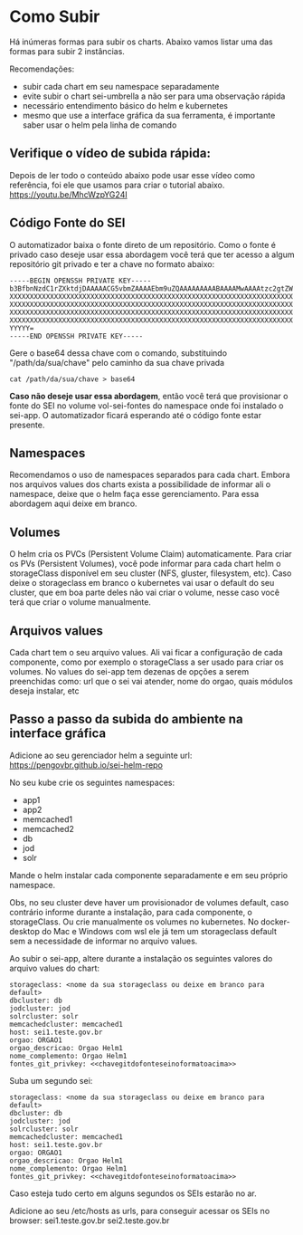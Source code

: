 # Como Subir

Há inúmeras formas para subir os charts.
Abaixo vamos listar uma das formas para subir 2 instâncias.

Recomendações: 

- subir cada chart em seu namespace separadamente
- evite subir o chart sei-umbrella a não ser para uma observação rápida
- necessário entendimento básico do helm e kubernetes
- mesmo que use a interface gráfica da sua ferramenta, é importante saber usar o helm pela linha de comando

## Verifique o vídeo de subida rápida:

Depois de ler todo o conteúdo abaixo pode usar esse vídeo como referência, foi ele que usamos para criar o tutorial abaixo.
https://youtu.be/MhcWzpYG24I


## Código Fonte do SEI

O automatizador baixa o fonte direto de um repositório.
Como o fonte é privado caso deseje usar essa abordagem você terá que ter acesso a algum repositório git privado e ter a chave no formato abaixo:

```
-----BEGIN OPENSSH PRIVATE KEY-----
b3BfbnNzdC1rZXktdjDAAAAACG5vbmZAAAAEbm9uZQAAAAAAAAABAAAAMwAAAAtzc2gtZW
XXXXXXXXXXXXXXXXXXXXXXXXXXXXXXXXXXXXXXXXXXXXXXXXXXXXXXXXXXXXXXXXXXXXXX
XXXXXXXXXXXXXXXXXXXXXXXXXXXXXXXXXXXXXXXXXXXXXXXXXXXXXXXXXXXXXXXXXXXXXX
XXXXXXXXXXXXXXXXXXXXXXXXXXXXXXXXXXXXXXXXXXXXXXXXXXXXXXXXXXXXXXXXXXXXXX
XXXXXXXXXXXXXXXXXXXXXXXXXXXXXXXXXXXXXXXXXXXXXXXXXXXXXXXXXXXXXXXXXXXXXX
YYYYY=
-----END OPENSSH PRIVATE KEY-----
```

Gere o base64 dessa chave com o comando, substituindo "/path/da/sua/chave" pelo caminho da sua chave privada
```
cat /path/da/sua/chave > base64
```

**Caso não deseje usar essa abordagem**, então você terá que provisionar o fonte do SEI no volume vol-sei-fontes do namespace onde foi instalado o sei-app. O automatizador ficará esperando até o código fonte estar presente.


## Namespaces

Recomendamos o uso de namespaces separados para cada chart.
Embora nos arquivos values dos charts exista a possibilidade de informar ali o namespace, deixe que o helm faça esse gerenciamento. Para essa abordagem aqui deixe em branco.

## Volumes

O helm cria os PVCs (Persistent Volume Claim) automaticamente.
Para criar os PVs (Persistent Volumes), você pode informar para cada chart helm o storageClass disponível em seu cluster (NFS, gluster, filesystem, etc).
Caso deixe o storageclass em branco o kubernetes vai usar o default do seu cluster, que em boa parte deles não vai criar o volume, nesse caso você terá que criar o volume manualmente.



## Arquivos values

Cada chart tem o seu arquivo values.
Ali vai ficar a configuração de cada componente, como por exemplo o storageClass a ser usado para criar os volumes.
No values do sei-app tem dezenas de opções a serem preenchidas como: url que o sei vai atender, nome do orgao, quais módulos deseja instalar, etc


## Passo a passo da subida do ambiente na interface gráfica

Adicione ao seu gerenciador helm a seguinte url: https://pengovbr.github.io/sei-helm-repo

No seu kube crie os seguintes namespaces:

- app1
- app2
- memcached1
- memcached2
- db
- jod
- solr

Mande o helm instalar cada componente separadamente e em seu próprio namespace.

Obs, no seu cluster deve haver um provisionador de volumes default, caso contrário informe durante a instalação, para cada componente, o storageClass. Ou crie manualmente os volumes no kubernetes.
No docker-desktop do Mac e Windows com wsl ele já tem um storageclass default sem a necessidade de informar no arquivo values.

Ao subir o sei-app, altere durante a instalação os seguintes valores do arquivo values do chart:

```
storageclass: <nome da sua storageclass ou deixe em branco para default>
dbcluster: db
jodcluster: jod
solrcluster: solr
memcachedcluster: memcached1
host: sei1.teste.gov.br
orgao: ORGAO1
orgao_descricao: Orgao Helm1
nome_complemento: Orgao Helm1
fontes_git_privkey: <<chavegitdofonteseinoformatoacima>>

```

Suba um segundo sei:
```
storageclass: <nome da sua storageclass ou deixe em branco para default>
dbcluster: db
jodcluster: jod
solrcluster: solr
memcachedcluster: memcached1
host: sei1.teste.gov.br
orgao: ORGAO1
orgao_descricao: Orgao Helm1
nome_complemento: Orgao Helm1
fontes_git_privkey: <<chavegitdofonteseinoformatoacima>>

```

Caso esteja tudo certo em alguns segundos os SEIs estarão no ar.

Adicione ao seu /etc/hosts as urls, para conseguir acessar os SEIs no browser:
sei1.teste.gov.br
sei2.teste.gov.br


